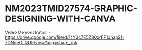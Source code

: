 # NM2023TMID27574-GRAPHIC-DESIGNING-WITH-CANVA
Video Demonstration - https://drive.google.com/file/d/14Y3c7E5Z8QxrFF1JnapS1-7DNeeOuQU5/view?usp=share_link
